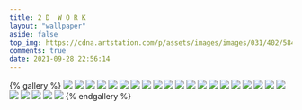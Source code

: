 ```yaml
---
title: 2 D  W O R K
layout: "wallpaper"
aside: false
top_img: https://cdna.artstation.com/p/assets/images/images/031/402/584/large/jinhui-zhang-monster-cave.jpg
comments: true
date: 2021-09-28 22:56:14
---
```


{% gallery %}
![](https://cdnb.artstation.com/p/assets/images/images/026/685/059/large/jinhui-zhang-0418.jpg)
![](https://cdnb.artstation.com/p/assets/images/images/028/642/187/large/jinhui-zhang-107180694-601237617497040-5091775009484033157-n.jpg)
![](https://cdnb.artstation.com/p/assets/images/images/028/642/223/large/jinhui-zhang-107592346-598875864399882-5007086990976347564-n.jpg)
![](https://cdnb.artstation.com/p/assets/images/images/028/642/665/large/jinhui-zhang-0709.jpg)
![](https://cdna.artstation.com/p/assets/images/images/028/749/674/large/jinhui-zhang-0719.jpg)
![](https://cdna.artstation.com/p/assets/images/images/028/858/180/large/jinhui-zhang-0724.jpg)
![](https://cdna.artstation.com/p/assets/images/images/029/523/632/large/jinhui-zhang-0707.jpg)
![](https://cdnb.artstation.com/p/assets/images/images/029/633/623/large/jinhui-zhang-07.jpg)
![](https://cdnb.artstation.com/p/assets/images/images/029/920/253/large/jinhui-zhang-06.jpg)
![](https://cdnb.artstation.com/p/assets/images/images/029/920/721/large/jinhui-zhang-0705.jpg)
![](https://cdna.artstation.com/p/assets/images/images/031/254/976/large/jinhui-zhang-concept-creature.jpg)
![](https://cdna.artstation.com/p/assets/images/images/031/402/584/large/jinhui-zhang-monster-cave.jpg)
![](https://cdnb.artstation.com/p/assets/images/images/031/743/463/large/jinhui-zhang-orc.jpg)
![](https://cdna.artstation.com/p/assets/images/images/031/743/648/large/jinhui-zhang-orc02.jpg)
![](https://cdnb.artstation.com/p/assets/images/images/031/743/367/large/jinhui-zhang-guaiwuhaimian.jpg)
![](https://cdnb.artstation.com/p/assets/images/images/033/668/271/large/jinhui-zhang-fox.jpg)
![](https://cdnb.artstation.com/p/assets/images/images/033/668/437/large/jinhui-zhang-monster02.jpg)
![](https://cdna.artstation.com/p/assets/images/images/039/385/450/large/jinhui-zhang-dota2-11.jpg)
![](https://cdna.artstation.com/p/assets/images/images/039/385/472/large/jinhui-zhang-dota2-02.jpg)
![](https://cdna.artstation.com/p/assets/images/images/039/385/482/large/jinhui-zhang-dota2-03.jpg)
![](https://cdna.artstation.com/p/assets/images/images/039/385/490/large/jinhui-zhang-dota2-05.jpg)
![](https://cdnb.artstation.com/p/assets/images/images/039/387/049/large/jinhui-zhang-dota2-01.jpg)
![](https://cdna.artstation.com/p/assets/images/images/039/387/058/large/jinhui-zhang-dota2-09.jpg)
![](https://cdnb.artstation.com/p/assets/images/images/039/387/061/large/jinhui-zhang-dota2-12.jpg)
![](https://cdnb.artstation.com/p/assets/images/images/039/387/065/large/jinhui-zhang-dota2-07.jpg)
{% endgallery %}

